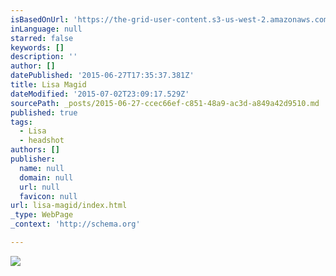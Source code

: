 ```yaml
---
isBasedOnUrl: 'https://the-grid-user-content.s3-us-west-2.amazonaws.com/9f5ee086-1548-4b99-87a5-7c24391bc8f6.jpg'
inLanguage: null
starred: false
keywords: []
description: ''
author: []
datePublished: '2015-06-27T17:35:37.381Z'
title: Lisa Magid
dateModified: '2015-07-02T23:09:17.529Z'
sourcePath: _posts/2015-06-27-ccec66ef-c851-48a9-ac3d-a849a42d9510.md
published: true
tags:
  - Lisa
  - headshot
authors: []
publisher:
  name: null
  domain: null
  url: null
  favicon: null
url: lisa-magid/index.html
_type: WebPage
_context: 'http://schema.org'

---
```

![](https://the-grid-user-content.s3-us-west-2.amazonaws.com/9f5ee086-1548-4b99-87a5-7c24391bc8f6.jpg)